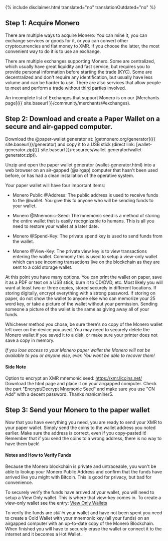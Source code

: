 {% include disclaimer.html translated="no" translationOutdated="no" %}

## Step 1: Acquire Monero

There are multiple ways to acquire Monero: You can mine it, you can exchange services or goods for it, or you can convert other cryptocurrencies and fiat money to XMR. If you choose the latter, the most convenient way to do it is to use an exchange.

There are multiple exchanges supporting Monero. Some are centralized, which usually have great liquidity and fast service, but requires you to provide personal information before starting the trade (KYC). Some are decentralized and don't require any identification, but usually have less volume and can be harder to use. There are also services that allow people to meet and perform a trade without third parties involved.

An incomplete list of Exchanges that support Monero is on our [Merchants page]({{ site.baseurl }}/community/merchants/#exchanges).

## Step 2: Download and create a Paper Wallet on a secure and air-gapped computer.

Download the @paper-wallet generator at: [getmonero.org/generator]({{ site.baseurl}}/generator) and copy it to a USB stick (direct link: [wallet-generator.zip]({{ site.baseurl }}/resources/wallet-generator/wallet-generator.zip)).

Unzip and open the paper wallet generator (wallet-generator.html) into a web browser on an air-gapped (@airgap) computer that hasn't been used before, or has had a clean installation of the operative system.

Your paper wallet will have four important items:

- Monero Public @Address: The public address is used to receive funds to the @wallet. You give this to anyone who will be sending funds to your wallet.

- Monero @Mnemonic-Seed: The mnemonic seed is a method of storing the entire wallet that is easily recognizable to humans.  This is all you need to restore your wallet at a later date.

- Monero @Spend-Key: The private spend key is used to send funds from the wallet.

- Monero @View-Key: The private view key is to view transactions entering the wallet. Commonly this is used to setup a view-only wallet which can see incoming transactions live on the blockchain as they are sent to a cold storage wallet.

At this point you have many options. You can print the wallet on paper, save it as a PDF or text on a USB stick, burn it to CD/DVD, etc. Most likely you will want at least two or three copies, stored securely in different locations. If storing digitally, encrypt everything with a strong password.  If storing on paper, do not show the wallet to anyone else who can memorize your 25 word key, or take a picture of the wallet without your permission.  Sending someone a picture of the wallet is the same as giving away all of your funds.

Whichever method you chose, be sure there's no copy of the Monero wallet left over on the device you used. You may need to securely delete the Monero wallet if you saved it to a disk, or make sure your printer does not save a copy in memory.

*If you lose access to your Monero paper wallet the Monero will not be available to you or anyone else, ever. You wont be able to recover them!*

#### Side Note

Option to encrypt an XMR mnemonic seed: https://xmr.llcoins.net/  
Download the html page and place it on your airgapped computer. Check the part "Encrypt/Decrypt Mnemonic Seed" and make sure you use "CN Add" with a decent password. Thanks manicminer5.

## Step 3: Send your Monero to the paper wallet

Now that you have everything you need, you are ready to send your XMR to your paper wallet. Simply send the coins to the wallet address you noted earlier. Make sure the address is correct, even if you copy-pasted it! Remember that if you send the coins to a wrong address, there is no way to have them back!  

#### Notes and How to Verify Funds

Because the Monero blockchain is private and untraceable, you won't be able to lookup your Monero Public Address and confirm that the funds have arrived like you might with Bitcoin. This is good for privacy, but bad for convenience.

To securely verify the funds have arrived at your wallet, you will need to setup a View Only wallet. This is where that view-key comes in. To create a view-only wallet see the entry: [View Only Wallets]({{site.baseurl}}/resources/user-guides/view_only.html)

To verify the funds are *still in* your wallet and have not been spent you need to create a Cold Wallet with your mnemonic key (all your funds) on an airgapped computer with an up-to-date copy of the Monero Blockchain. When finished you will have to securely erase the wallet or connect it to the internet and it becomes a Hot Wallet.
